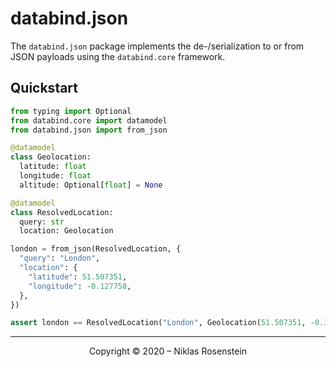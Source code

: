 # databind.json

The `databind.json` package implements the de-/serialization to or from JSON payloads using
the `databind.core` framework.

## Quickstart

```python
from typing import Optional
from databind.core import datamodel
from databind.json import from_json

@datamodel
class Geolocation:
  latitude: float
  longitude: float
  altitude: Optional[float] = None

@datamodel
class ResolvedLocation:
  query: str
  location: Geolocation

london = from_json(ResolvedLocation, {
  "query": "London",
  "location": {
    "latitude": 51.507351,
    "longitude": -0.127758,
  },
})

assert london == ResolvedLocation("London", Geolocation(51.507351, -0.127758))
```

---

<p align="center">Copyright &copy; 2020 &ndash; Niklas Rosenstein</p>
